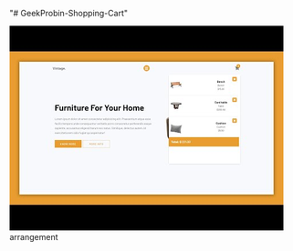 "# GeekProbin-Shopping-Cart"

<img src="Shopping Cart Tutorial  JSON  Vanilla JS Project  Furniture Website.jpg" alt="">
arrangement
